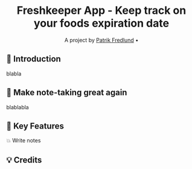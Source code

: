 <h1 align="center">  Freshkeeper App - Keep track on your foods expiration date </h1>

<p align="center"> A project by <a href="https://github.com/patrik-fredlund">Patrik Fredlund</a> •
</p>

 ## :seedling: Introduction
  
blabla

## :crown: Make note-taking great again
blablabla

## :tada: Key Features

:boom:  Write notes  


## :bulb: Credits

